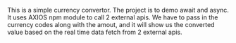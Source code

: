 This is a simple currency convertor. The project is to demo await and async. It uses AXIOS npm module to call 2 external apis. We have to pass in the currency codes along with the amout, and it will show us the converted value based on the real time data fetch from 2 external apis.
